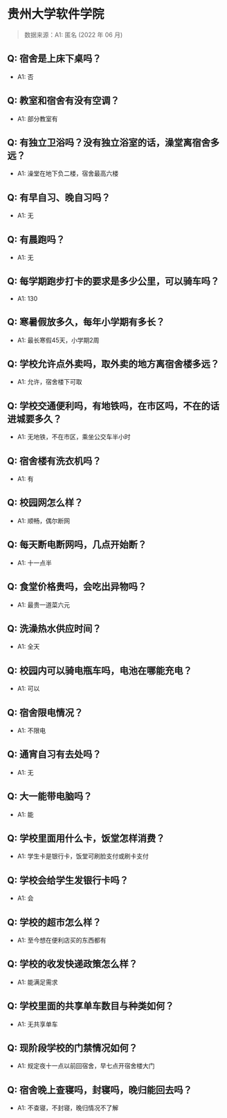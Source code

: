 # 贵州大学软件学院

> 数据来源：A1: 匿名 (2022 年 06 月)

## Q: 宿舍是上床下桌吗？

- A1: 否

## Q: 教室和宿舍有没有空调？

- A1: 部分教室有

## Q: 有独立卫浴吗？没有独立浴室的话，澡堂离宿舍多远？

- A1: 澡堂在地下负二楼，宿舍最高六楼

## Q: 有早自习、晚自习吗？

- A1: 无

## Q: 有晨跑吗？

- A1: 无

## Q: 每学期跑步打卡的要求是多少公里，可以骑车吗？

- A1: 130

## Q: 寒暑假放多久，每年小学期有多长？

- A1: 最长寒假45天，小学期2周

## Q: 学校允许点外卖吗，取外卖的地方离宿舍楼多远？

- A1: 允许，宿舍楼下可取

## Q: 学校交通便利吗，有地铁吗，在市区吗，不在的话进城要多久？

- A1: 无地铁，不在市区，乘坐公交车半小时

## Q: 宿舍楼有洗衣机吗？

- A1: 有

## Q: 校园网怎么样？

- A1: 顺畅，偶尔断网

## Q: 每天断电断网吗，几点开始断？

- A1: 十一点半

## Q: 食堂价格贵吗，会吃出异物吗？

- A1: 最贵一道菜六元

## Q: 洗澡热水供应时间？

- A1: 全天

## Q: 校园内可以骑电瓶车吗，电池在哪能充电？

- A1: 可以

## Q: 宿舍限电情况？

- A1: 不限电

## Q: 通宵自习有去处吗？

- A1: 无

## Q: 大一能带电脑吗？

- A1: 能

## Q: 学校里面用什么卡，饭堂怎样消费？

- A1: 学生卡是银行卡，饭堂可刷脸支付或刷卡支付

## Q: 学校会给学生发银行卡吗？

- A1: 会

## Q: 学校的超市怎么样？

- A1: 至今想在便利店买的东西都有

## Q: 学校的收发快递政策怎么样？

- A1: 能满足需求

## Q: 学校里面的共享单车数目与种类如何？

- A1: 无共享单车

## Q: 现阶段学校的门禁情况如何？

- A1: 规定夜十一点以前回宿舍，早七点开宿舍楼大门

## Q: 宿舍晚上查寝吗，封寝吗，晚归能回去吗？

- A1: 不查寝，不封寝，晚归情况不了解

